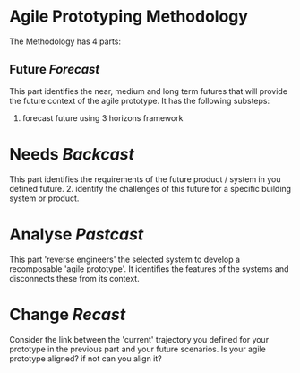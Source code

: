 # Agile Prototyping Methodology

The Methodology has 4 parts:

## Future *Forecast*
This part identifies the near, medium and long term futures that will provide the future context of the agile prototype. It has the following substeps:
1. forecast future using 3 horizons framework


# Needs *Backcast*
This part identifies the requirements of the future product / system in you defined future.
2. identify the challenges of this future for a specific building system or product.

# Analyse *Pastcast*
This part 'reverse engineers' the selected system to develop a recomposable 'agile prototype'. It identifies the features of the systems and disconnects these from its context.

# Change *Recast*
Consider the link between the 'current' trajectory you defined for your prototype in the previous part and your future scenarios. Is your agile prototype aligned? if not can you align it?
